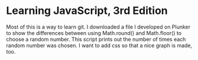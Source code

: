 # Learning JavaScript, 3rd Edition
Most of this is a way to learn git.  I downloaded a file I developed on
Plunker to show the differences between using Math.round() and
Math.floor() to choose a random number.  This script prints out the
number of times each random number was chosen.  I want to add css
so that a nice graph is made, too.
